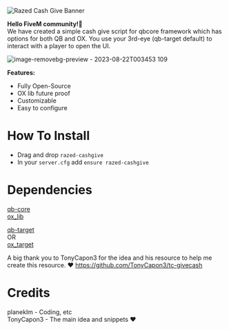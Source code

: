 ![Razed Cash Give Banner](https://github.com/planeklm/razed-givecash/assets/91488137/993642e8-5f61-447a-98b7-5ecace33a639)

**Hello FiveM community!👋**\
We have created a simple cash give script for qbcore framework which has options for both QB and OX.
You use your 3rd-eye (qb-target default) to interact with a player to open the UI.

![image-removebg-preview - 2023-08-22T003453 109](https://github.com/planeklm/razed-givecash/assets/91488137/d63585ba-378a-4289-8cff-3b61a5055530)

**Features:**

* Fully Open-Source
* OX lib future proof
* Customizable
* Easy to configure

# How To Install
* Drag and drop `razed-cashgive`
* In your `server.cfg` add `ensure razed-cashgive`

# Dependencies
[qb-core](https://github.com/qbcore-framework/qb-core)\
[ox_lib](https://github.com/overextended/ox_lib)

[qb-target](https://github.com/qbcore-framework/qb-target)\
OR\
[ox_target](https://github.com/overextended/ox_target)

A big thank you to TonyCapon3 for the idea and his resource to help me create this resource. ❤️
https://github.com/TonyCapon3/tc-givecash

# Credits
planeklm - Coding, etc\
TonyCapon3 - The main idea and snippets ❤️
